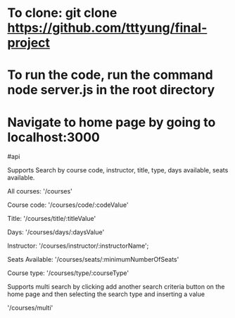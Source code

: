 # To clone: git clone https://github.com/tttyung/final-project

# To run the code, run the command node server.js in the root directory

# Navigate to home page by going to localhost:3000

#api

Supports Search by course code, instructor, title, type, days available, seats available.

All courses: '/courses'

Course code: '/courses/code/:codeValue'

Title: '/courses/title/:titleValue'

Days: '/courses/days/:daysValue'

Instructor: '/courses/instructor/:instructorName';

Seats Available: '/courses/seats/:minimumNumberOfSeats'

Course type: '/courses/type/:courseType'

Supports multi search by clicking add another search criteria button on the home page and then selecting the search type and inserting a value

'/courses/multi'
